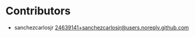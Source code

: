 # Contributors

* sanchezcarlosjr [24639141+sanchezcarlosjr@users.noreply.github.com](mailto:24639141+sanchezcarlosjr@users.noreply.github.com)
